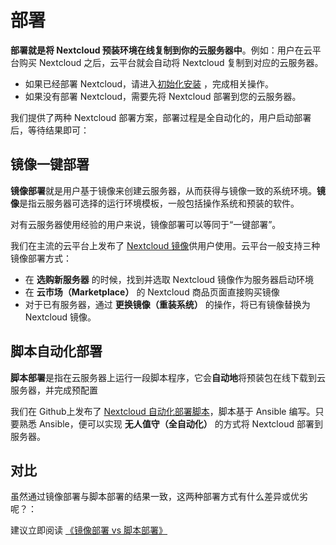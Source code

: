 # 部署

**部署就是将 Nextcloud 预装环境在线复制到你的云服务器中**。例如：用户在云平台购买 Nextcloud 之后，云平台就会自动将 Nextcloud 复制到对应的云服务器。

- 如果已经部署 Nextcloud，请进入[初始化安装](/zh/stack-installation.md) ，完成相关操作。
- 如果没有部署 Nextcloud，需要先将 Nextcloud 部署到您的云服务器。

我们提供了两种 Nextcloud 部署方案，部署过程是全自动化的，用户启动部署后，等待结果即可：

## 镜像一键部署

**镜像部署**就是用户基于镜像来创建云服务器，从而获得与镜像一致的系统环境。**镜像**是指云服务器可选择的运行环境模板，一般包括操作系统和预装的软件。

对有云服务器使用经验的用户来说，镜像部署可以等同于“一键部署”。

我们在主流的云平台上发布了 [Nextcloud 镜像](https://apps.websoft9.com/nextcloud)供用户使用。云平台一般支持三种镜像部署方式：

* 在 **选购新服务器** 的时候，找到并选取 Nextcloud 镜像作为服务器启动环境
* 在 **云市场（Marketplace）**  的 Nextcloud 商品页面直接购买镜像
* 对于已有服务器，通过 **更换镜像（重装系统）** 的操作，将已有镜像替换为 Nextcloud 镜像。

## 脚本自动化部署

**脚本部署**是指在云服务器上运行一段脚本程序，它会**自动地**将预装包在线下载到云服务器，并完成预配置

我们在 Github上发布了 [Nextcloud 自动化部署脚本](https://github.com/Websoft9/ansible-nextcloud)，脚本基于 Ansible 编写。只要熟悉 Ansible，便可以实现 **无人值守（全自动化）** 的方式将 Nextcloud 部署到服务器。

## 对比

虽然通过镜像部署与脚本部署的结果一致，这两种部署方式有什么差异或优劣呢？：

建议立即阅读 [《镜像部署 vs 脚本部署》](https://support.websoft9.com/docs/faq/zh/bz-product.html#镜像部署-vs-脚本部署)